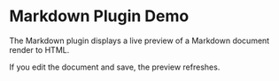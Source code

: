 # Markdown Plugin Demo

The Markdown plugin displays a live preview of a Markdown document render to HTML.

If you edit the document and save, the preview refreshes.